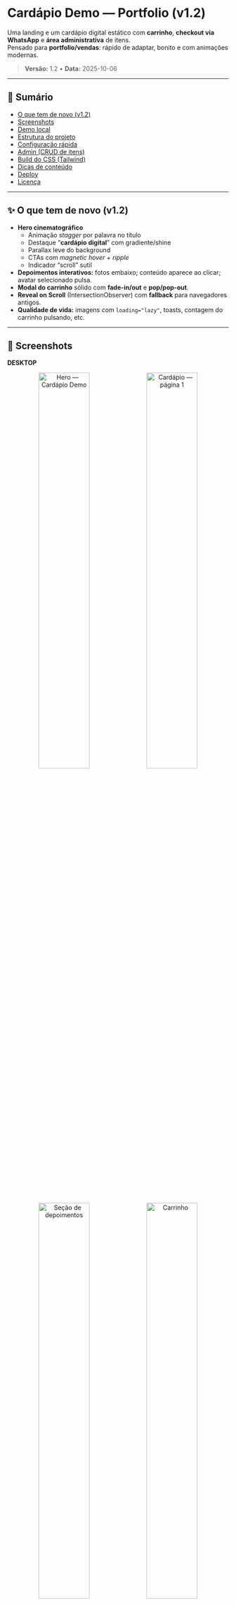 # Cardápio Demo — Portfolio (v1.2)

Uma landing e um cardápio digital estático com **carrinho**, **checkout via WhatsApp** e **área administrativa** de itens.  
Pensado para **portfolio/vendas**: rápido de adaptar, bonito e com animações modernas.

> **Versão:** 1.2 • **Data:** 2025-10-06

---

## 🧭 Sumário

- [O que tem de novo (v1.2)](#-o-que-tem-de-novo-v12)
- [Screenshots](#-screenshots)
- [Demo local](#-demo-local)
- [Estrutura do projeto](#-estrutura-do-projeto)
- [Configuração rápida](#-configuração-rápida)
- [Admin (CRUD de itens)](#-admin-crud-de-itens)
- [Build do CSS (Tailwind)](#-build-do-css-tailwind)
- [Dicas de conteúdo](#-dicas-de-conteúdo)
- [Deploy](#-deploy)
- [Licença](#-licença)

---

## ✨ O que tem de novo (v1.2)

- **Hero cinematográfico**
  - Animação _stagger_ por palavra no título
  - Destaque “**cardápio digital**” com gradiente/shine
  - Parallax leve do background
  - CTAs com _magnetic hover_ + _ripple_
  - Indicador “scroll” sutil
- **Depoimentos interativos:** fotos embaixo; conteúdo aparece ao clicar; avatar selecionado pulsa.
- **Modal do carrinho** sólido com **fade-in/out** e **pop/pop-out**.
- **Reveal on Scroll** (IntersectionObserver) com **fallback** para navegadores antigos.
- **Qualidade de vida:** imagens com `loading="lazy"`, toasts, contagem do carrinho pulsando, etc.

---

## 📸 Screenshots

**DESKTOP**

<p align="center">
  <img src="assets/header.png"        alt="Hero — Cardápio Demo"        width="48%">
  <img src="assets/cardapio1.png"     alt="Cardápio — página 1"          width="48%">
</p>
<p align="center">
  <img src="assets/depoimentos.png"   alt="Seção de depoimentos"         width="48%">
  <img src="assets/carrinho.png"      alt="Carrinho"                     width="48%">
</p>
<p align="center">
  <img src="assets/dados-pedido.png"  alt="Dados do pedido"              width="48%">
</p>

**MOBILE**

<p align="center">
  <img src="assets/header-m.jpeg"     alt="Hero mobile"                  width="32%">
  <img src="assets/cardapio-m.jpeg"   alt="Cardápio mobile"              width="32%">
  <img src="assets/depoimentos-m.jpeg"alt="Depoimentos mobile"           width="32%">
</p>
<p align="center">
  <img src="assets/carrinho-m.jpeg"   alt="Carrinho mobile"              width="32%">
  <img src="assets/dados-m.jpeg"      alt="Dados mobile"                 width="32%">
  <img src="assets/demo.jpeg"         alt="Extra mobile"                 width="32%">
</p>

<details>
  <summary>Ver lado a lado (opcional)</summary>

**DESKTOP**

  <p align="center">
    <img src="assets/header.png" alt="Hero" width="49%">
    <img src="assets/cardapio1.png" alt="Cardápio1" width="49%">
    <img src="assets/cardapio2.png" alt="Cardápio2" width="49%">
    <img src="assets/depoimentos.png" alt="Seção de depoimentos" width="49%">
    <img src="assets/carrinho.png" alt="Carrinho" width="49%">
    <img src="assets/dados-pedido.png" alt="Dados pedido" width="49%">
  </p>

**MOBILE**

  <p align="center">
      <img src="assets/header-m.jpeg" alt="Hero-m" width="49%">
      <img src="assets/cardapio-m.jpeg" alt="Cardápio-m" width="49%">
      <img src="assets/depoimentos-m.jpeg" alt="Seção de depoimentos-m" width="49%">
      <img src="assets/carrinho-m.jpeg" alt="Carrinho-m" width="49%">
      <img src="assets/dados-m.jpeg" alt="Dados pedido-m" width="49%">
      <img src="assets/demo.jpeg" alt="Dados pedido-m" width="49%">
    </p>
</details>

---

## 🚀 Demo local

1. **Baixe o ZIP** e extraia.
2. Abra a pasta no VS Code e use **Live Server** _ou_ rode um servidor simples:
   - Python: `python -m http.server 5500`
   - Node: `npx http-server . -p 5500`
3. Acesse: `http://localhost:5500/index.html`

---

## 🗂 Estrutura do projeto

```
.
├── index.html
├── admin.html
├── script.js
├── admin.js
├── styles/
│   ├── input.css
│   └── output.css
├── assets/
│   ├── header.png
│   ├── cardapio.png
│   ├── bg.png
│   ├── hamb-*.png
│   └── avatars/
│       ├── cliente-1.jpg
│       ├── cliente-2.jpg
│       └── cliente-3.jpg
└── tailwind.config.js
```

---

## ⚙️ Configuração rápida

- **Telefone do WhatsApp:** no `script.js` altere `WHATS_PHONE`:
  ```js
  const WHATS_PHONE = "+55DDDSEUNUMERO";
  ```
- **Open Graph:** ajuste o título/descrição/imagem no `<head>` do `index.html`.
- **Catálogo:** edite o array `PRODUCTS` (id, name, price, image, category, desc).
- **Depoimentos:** coloque as fotos em `assets/avatars/cliente-*.jpg` e edite o array `TESTIMONIALS`.

> Dica: otimize as imagens (`.webp`/`.png`) e evite espaços no nome do arquivo.

---

## 🛠 Admin (CRUD de itens)

Abra `admin.html` para:

- **Criar/editar/remover** itens do cardápio;
- **Filtrar por categoria** e **buscar por nome**;
- **Exportar JSON** dos itens ou **Importar JSON** salvo;
- **Repor defaults** (se `DEFAULTS_PLACEHOLDER` estiver configurado).

---

## 🎨 Build do CSS (Tailwind)

O projeto já inclui `styles/output.css`. Só refaça o build se mudar tokens/animações.

```bash
npm i -D tailwindcss
npx tailwindcss -i ./styles/input.css -o ./styles/output.css --watch
```

O `tailwind.config.js` contém **keyframes** e **animations** usados.

---

## ✍️ Dicas de conteúdo

- **Texto do herói:** curto e direto, com palavra-chave destacada.
- **Imagens:** 4:3 ou quadradas; `object-contain` pra não cortar.
- **Depoimentos:** frase forte + nome curto + função/empresa.
- **Acessibilidade:** `alt` nas imagens e bom contraste.

---

## ☁️ Deploy

- **Netlify:** arraste a pasta ou conecte o repositório.
- **Vercel:** import do repo. Se pedir “Output Directory”, use **`.`** ou configure `vercel.json`.
- **GitHub Pages:** branch com os arquivos na raiz; habilite Pages.

---

## 📒 Changelog — v1.2

- Hero com **stagger por palavra**, gradiente/shine e **parallax** suave.
- **Ripple** e _magnetic hover_ nos botões.
- **Modal** do carrinho com _fade/pop_.
- **Depoimentos** por avatar com fade-in.
- **Reveal on Scroll** com fallback.
- Micro animações e `lazy-loading`.

---

## 🧾 Licença

[MIT](https://opensource.org/licenses/MIT). Ícones/libs: Font Awesome, Toastify, TailwindCSS.

---

### Suporte & ideias

Ficou com dúvida ou quer levar isso para um **cardápio real** (com painel + backend)? Abra uma issue ou chame. :)
